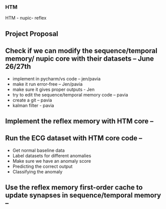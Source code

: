 ### HTM
HTM - nupic- reflex 



## Project Proposal
##	Check if we can modify the sequence/temporal memory/ nupic core with their datasets – June 26/27th
-	implement in pycharm/vs code – jen/pavia
-	make it run error-free – Jen/pavia
-	make sure it gives proper outputs - Jen
-	try to edit the sequence/temporal memory code – pavia
-	create a git – pavia
-	kalman filter - pavia
  
##	Implement the reflex memory with HTM core – 

##	Run the ECG dataset with HTM core code – 
-	Get normal baseline data
-	Label datasets for different anomalies
-	Make sure we have an anomaly score
-	Predicting the correct output
-	Classifying the anomaly

##	Use the reflex memory first-order cache to update synapses in sequence/temporal memory – 
